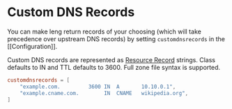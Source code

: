# Custom DNS Records

You can make leng return records of your choosing (which will take precedence over upstream DNS records) by setting `customdnsrecords` in the [[Configuration]].

Custom DNS records are represented as [Resource Record](https://en.wikipedia.org/wiki/Domain_Name_System#Resource_records) strings. Class defaults to IN and TTL defaults to 3600. Full zone file syntax is supported.

```toml
customdnsrecords = [
    "example.com.         3600 IN  A       10.10.0.1",
    "example.cname.com.        IN  CNAME   wikipedia.org",
]
```